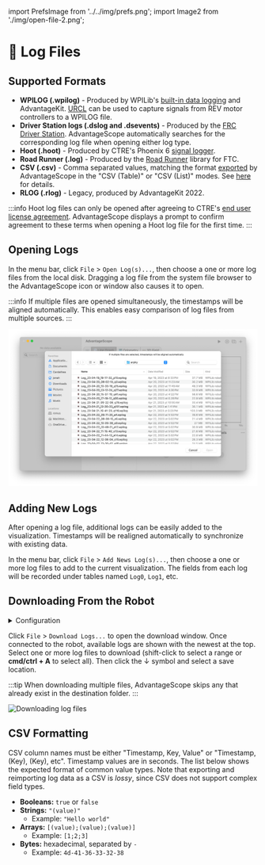 import PrefsImage from '../../img/prefs.png';
import Image2 from './img/open-file-2.png';

# 📂 Log Files

## Supported Formats

- **WPILOG (.wpilog)** - Produced by WPILib's [built-in data logging](https://docs.wpilib.org/en/stable/docs/software/telemetry/datalog.html) and AdvantageKit. [URCL](/more-features/urcl) can be used to capture signals from REV motor controllers to a WPILOG file.
- **Driver Station logs (.dslog and .dsevents)** - Produced by the [FRC Driver Station](https://docs.wpilib.org/en/stable/docs/software/driverstation/driver-station.html). AdvantageScope automatically searches for the corresponding log file when opening either log type.
- **Hoot (.hoot)** - Produced by CTRE's Phoenix 6 [signal logger](https://pro.docs.ctr-electronics.com/en/latest/docs/api-reference/api-usage/signal-logging.html).
- **Road Runner (.log)** - Produced by the [Road Runner](https://github.com/acmerobotics/road-runner) library for FTC.
- **CSV (.csv)** - Comma separated values, matching the format [exported](/overview/log-files/export) by AdvantageScope in the "CSV (Table)" or "CSV (List)" modes. See [here](#csv-formatting) for details.
- **RLOG (.rlog)** - Legacy, produced by AdvantageKit 2022.

:::info
Hoot log files can only be opened after agreeing to CTRE's [end user license agreement](https://raw.githubusercontent.com/CrossTheRoadElec/Phoenix-Releases/refs/heads/master/CTRE_LICENSE.txt). AdvantageScope displays a prompt to confirm agreement to these terms when opening a Hoot log file for the first time.
:::

## Opening Logs

In the menu bar, click `File` > `Open Log(s)...`, then choose a one or more log files from the local disk. Dragging a log file from the system file browser to the AdvantageScope icon or window also causes it to open.

:::info
If multiple files are opened simultaneously, the timestamps will be aligned automatically. This enables easy comparison of log files from multiple sources.
:::

![Opening a saved log](./img/open-file-1.png)

## Adding New Logs

After opening a log file, additional logs can be easily added to the visualization. Timestamps will be realigned automatically to synchronize with existing data.

In the menu bar, click `File` > `Add News Log(s)...`, then choose a one or more log files to add to the current visualization. The fields from each log will be recorded under tables named `Log0`, `Log1`, etc.

## Downloading From the Robot

<details>
<summary>Configuration</summary>

Open the preferences window by clicking `App` > `Show Preferences...` (Windows/Linux) or `AdvantageScope` > `Settings...` (macOS). Update the robot address and log folder. Click `File` > `Use USB roboRIO Address` to temporarily use the IP address `172.22.11.2` for all connections.

<img src={PrefsImage} alt="Diagram of preferences" height="350" />
</details>

Click `File` > `Download Logs...` to open the download window. Once connected to the robot, available logs are shown with the newest at the top. Select one or more log files to download (shift-click to select a range or **cmd/ctrl + A** to select all). Then click the ↓ symbol and select a save location.

:::tip
When downloading multiple files, AdvantageScope skips any that already exist in the destination folder.
:::

<img src={Image2} alt="Downloading log files" height="350" />

## CSV Formatting

CSV column names must be either "Timestamp, Key, Value" or "Timestamp, (Key), (Key), etc". Timestamp values are in seconds. The list below shows the expected format of common value types. Note that exporting and reimporting log data as a CSV is _lossy_, since CSV does not support complex field types.

- **Booleans:** `true` or `false`
- **Strings:** `"(value)"`
  - Example: `"Hello world"`
- **Arrays:** `[(value);(value);(value)]`
  - Example: `[1;2;3]`
- **Bytes:** hexadecimal, separated by `-`
  - Example: `4d-41-36-33-32-38`
